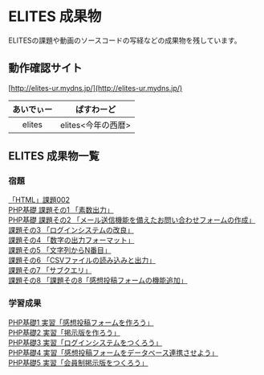 # ELITES 成果物
ELITESの課題や動画のソースコードの写経などの成果物を残しています。

## 動作確認サイト
[http://elites-ur.mydns.jp/](http://elites-ur.mydns.jp/)  

| あいでぃー |     ぱすわーど     |
| :--------: | :----------------: |
|   elites   | elites<今年の西暦> |


## ELITES 成果物一覧

### 宿題
[「HTML」課題002](https://github.com/ogontaro/elites-output/tree/master/homework-002-html "「HTML」課題002")  
[PHP基礎 課題その1 「素数出力」](https://github.com/ogontaro/elites-output/tree/master/homework-php-base-001 "PHP基礎 課題その1「素数出力」")  
[PHP基礎 課題その2 「メール送信機能を備えたお問い合わせフォームの作成」](https://github.com/ogontaro/elites-output/tree/master/homework-php-base-002 "PHP基礎 課題その2「メール送信機能を備えたお問い合わせフォームの作成」")  
[課題その3 「ログインシステムの改良」](https://github.com/ogontaro/elites-output/tree/master/homework-003 "課題その3「ログインシステムの改良」")  
[課題その4 「数字の出力フォーマット」](https://github.com/ogontaro/elites-output/tree/master/homework-004 "課題その4「数字の出力フォーマット」")  
[課題その5 「文字列からN番目」](https://github.com/ogontaro/elites-output/tree/master/homework-005 "課題その5「文字列からN番目」")  
[課題その6 「CSVファイルの読み込みと出力」](https://github.com/ogontaro/elites-output/tree/master/homework-006 "課題その6「CSVファイルの読み込みと出力」")  
[課題その7 「サブクエリ」](https://github.com/ogontaro/elites-output/tree/master/homework-007 "課題その7 「サブクエリ」")  
[課題その8 「課題その8「感想投稿フォームの機能追加」](https://github.com/ogontaro/elites-output/tree/master/homework-008 "課題その8 「課題その8「感想投稿フォームの機能追加」」")

### 学習成果
[PHP基礎1 実習「感想投稿フォームを作ろう」](https://github.com/ogontaro/elites-output/tree/master/php-basic-1-practice "PHP基礎1 実習「感想投稿フォームを作ろう」")  
[PHP基礎2 実習「掲示版を作ろう」](https://github.com/ogontaro/elites-output/tree/master/php-basic-2-practice "PHP基礎2 実習「掲示版を作ろう」")  
[PHP基礎3 実習「ログインシステムをつくろう」](https://github.com/ogontaro/elites-output/tree/master/php-basic-3-practice "PHP基礎3 実習「ログインシステムをつくろう」")  
[PHP基礎4 実習「感想投稿フォームをデータベース連携させよう」](https://github.com/ogontaro/elites-output/tree/master/php-basic-4-practice "PHP基礎4 実習「感想投稿フォームをデータベース連携させよう」")  
[PHP基礎5 実習「会員制掲示版をつくろう」](https://github.com/ogontaro/elites-output/tree/master/php-basic-5-practice "PHP基礎5 実習「会員制掲示版をつくろう」")